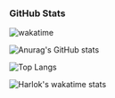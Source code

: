 <!--
**yuki2825624/yuki2825624** is a ✨ _special_ ✨ repository because its `README.md` (this file) appears on your GitHub profile.

Here are some ideas to get you started:

- 🔭 I’m currently working on ...
- 🌱 I’m currently learning ...
- 👯 I’m looking to collaborate on ...
- 🤔 I’m looking for help with ...
- 💬 Ask me about ...
- 📫 How to reach me: ...
- 😄 Pronouns: ...
- ⚡ Fun fact: ...
-->

### GitHub Stats

![wakatime](https://wakatime.com/badge/user/018b45a1-c220-437c-8d68-6aae39564c41.svg)

![Anurag's GitHub stats](https://github-readme-stats.vercel.app/api?username=yuki2825624&show=reviews,discussions_started,discussions_answered,prs_merged,prs_merged_percentage&show_icons=true&bg_color=000,afeeee,1e90ff&title_color=000&text_color=000&icon_color=000)

![Top Langs](https://github-readme-stats.vercel.app/api/top-langs/?username=yuki2825624&langs_count=8&theme=github_dark&bg_color=000,afeeee,1e90ff&title_color=000&text_color=000&icon_color=000&layout=donut-vertical)

![Harlok's wakatime stats](https://github-readme-stats.vercel.app/api/wakatime?username=@yuki2825624&theme=github_dark&bg_color=000,afeeee,1e90ff&title_color=000&text_color=000&icon_color=000&layout=compact)